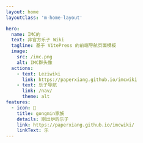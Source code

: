 ```yaml
---
layout: home
layoutClass: 'm-home-layout'

hero:
  name: IMC的
  text: 非官方乐子 Wiki
  tagline: 基于 VitePress 的前端导航页面模板
  image:
    src: /imc.png
    alt: IMC群头像
  actions:
    - text: Leziwiki
      link: https://paperxiang.github.io/imcwiki
    - text: 乐子导航
      link: /nav/
      theme: alt
features:
  - icon: 📖
    title: gongmin家族
    details: 刚出炉的乐子
    link: https://paperxiang.github.io/imcwiki/
    linkText: 乐
---
```


<style>
/*爱的魔力转圈圈*/
.m-home-layout .image-src:hover {
  transform: translate(-50%, -50%) rotate(666turn);
  transition: transform 59s 1s cubic-bezier(0.3, 0, 0.8, 1);
}

.m-home-layout .details small {
  opacity: 0.8;
}

.m-home-layout .bottom-small {
  display: block;
  margin-top: 2em;
  text-align: right;
}
</style>
